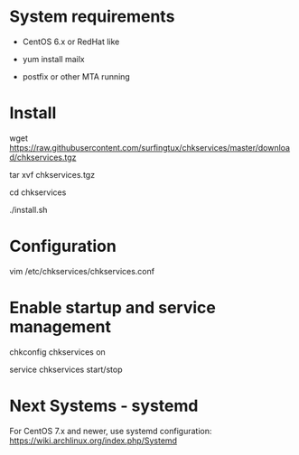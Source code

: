 System requirements
=====
- CentOS 6.x or RedHat like

- yum install mailx

- postfix or other MTA running

Install
=====

wget https://raw.githubusercontent.com/surfingtux/chkservices/master/download/chkservices.tgz

tar xvf chkservices.tgz

cd chkservices

./install.sh


Configuration
=====

vim /etc/chkservices/chkservices.conf


Enable startup and service management
=====

chkconfig chkservices on

service chkservices start/stop

Next Systems - systemd
=====
For CentOS 7.x and newer, use systemd configuration:
https://wiki.archlinux.org/index.php/Systemd
